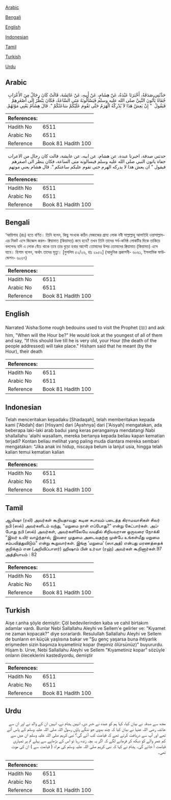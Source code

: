 [Arabic](#arabic)

[Bengali](#bengali)

[English](#english)

[Indonesian](#indonesian)

[Tamil](#tamil)

[Turkish](#turkish)

[Urdu](#urdu)

## Arabic


<div dir="rtl" lang="ar" style={{fontSize:'larger',backgroundColor:'#f8f9fa',padding:20}}>
حَدَّثَنِي صَدَقَةُ، أَخْبَرَنَا عَبْدَةُ، عَنْ هِشَامٍ، عَنْ أَبِيهِ، عَنْ عَائِشَةَ، قَالَتْ كَانَ رِجَالٌ مِنَ الأَعْرَابِ جُفَاةً يَأْتُونَ النَّبِيَّ صلى الله عليه وسلم فَيَسْأَلُونَهُ مَتَى السَّاعَةُ، فَكَانَ يَنْظُرُ إِلَى أَصْغَرِهِمْ فَيَقُولُ ‏ "‏ إِنْ يَعِشْ هَذَا لاَ يُدْرِكْهُ الْهَرَمُ حَتَّى تَقُومَ عَلَيْكُمْ سَاعَتُكُمْ ‏"‏‏.‏ قَالَ هِشَامٌ يَعْنِي مَوْتَهُمْ‏.‏
</div>
<div style={{backgroundColor:'#f8f9fa',padding:20, marginBottom: 10}}><table> <thead> <tr> <th>References:</th> <th></th> </tr> </thead> <tbody><tr><td>Hadith No</td><td>6511</td></tr><tr><td>Arabic No</td><td>6511</td></tr><tr><td>Reference</td><td>Book 81 Hadith 100</td></tr></tbody></table></div>


<div dir="rtl" lang="ar" style={{fontSize:'larger',backgroundColor:'#f8f9fa',padding:20}}>
حدثني صدقة، اخبرنا عبدة، عن هشام، عن ابيه، عن عايشة، قالت كان رجال من الاعراب جفاة ياتون النبي صلى الله عليه وسلم فيسالونه متى الساعة، فكان ينظر الى اصغرهم فيقول " ان يعش هذا لا يدركه الهرم حتى تقوم عليكم ساعتكم ". قال هشام يعني موتهم
</div>
<div style={{backgroundColor:'#f8f9fa',padding:20, marginBottom: 10}}><table> <thead> <tr> <th>References:</th> <th></th> </tr> </thead> <tbody><tr><td>Hadith No</td><td>6511</td></tr><tr><td>Arabic No</td><td>6511</td></tr><tr><td>Reference</td><td>Book 81 Hadith 100</td></tr></tbody></table></div>

## Bengali


<div dir="ltr" lang="bn" style={{fontSize:'larger',backgroundColor:'#f8f9fa',padding:20}}>
‘আয়িশাহ (রাঃ) হতে বর্ণিত। তিনি বলেন, কিছু সংখ্যক কঠিন মেজাজের গ্রাম্য লোক নবী সাল্লাল্লাহু আলাইহি ওয়াসাল্লাম-এর নিকট এসে জিজ্ঞেস করল- ক্বিয়ামাত (কিয়ামত) কবে হবে? তখন তিনি তাদের সর্ব-কনিষ্ঠ লোকটির দিকে তাকিয়ে বললেনঃ যদি এ লোক বেঁচে থাকে তবে তার বুড়ো হবার আগেই তোমাদের উপর তোমাদের ক্বিয়ামাত (কিয়ামত) এসে যাবে। হিশাম বলেন, অর্থাৎ তাদের মৃত্যু। [মুসলিম ৫২/২৬, হাঃ ২৯৫২] (আধুনিক প্রকাশনী- ৬০৬১, ইসলামিক ফাউন্ডেশন- ৬০৬৭)
</div>
<div style={{backgroundColor:'#f8f9fa',padding:20, marginBottom: 10}}><table> <thead> <tr> <th>References:</th> <th></th> </tr> </thead> <tbody><tr><td>Hadith No</td><td>6511</td></tr><tr><td>Arabic No</td><td>6511</td></tr><tr><td>Reference</td><td>Book 81 Hadith 100</td></tr></tbody></table></div>

## English


<div dir="ltr" lang="en" style={{fontSize:'larger',backgroundColor:'#f8f9fa',padding:20}}>
Narrated 'Aisha:Some rough bedouins used to visit the Prophet (ﷺ) and ask him, "When will the Hour be?" He would look at the youngest of all of them and say, "If this should live till he is very old, your Hour (the death of the people addressed) will take place." Hisham said that he meant (by the Hour), their death
</div>
<div style={{backgroundColor:'#f8f9fa',padding:20, marginBottom: 10}}><table> <thead> <tr> <th>References:</th> <th></th> </tr> </thead> <tbody><tr><td>Hadith No</td><td>6511</td></tr><tr><td>Arabic No</td><td>6511</td></tr><tr><td>Reference</td><td>Book 81 Hadith 100</td></tr></tbody></table></div>

## Indonesian


<div dir="ltr" lang="id" style={{fontSize:'larger',backgroundColor:'#f8f9fa',padding:20}}>
Telah menceritakan kepadaku [Shadaqah], telah memberitakan kepada kami ['Abdah] dari [Hisyam] dari [Ayahnya] dari ['Aisyah] mengatakan, ada beberapa laki-laki arab badui yang keras perangainya mendatangi Nabi shallallahu 'alaihi wasallam, mereka bertanya kepada beliau kapan kematian terjadi? Kontan beliau melihat yang paling muda diantara mereka sembari mengatakan: "Jika anak ini hidup, niscaya belum ia lanjut usia, hingga telah kalian temui kematian kalian
</div>
<div style={{backgroundColor:'#f8f9fa',padding:20, marginBottom: 10}}><table> <thead> <tr> <th>References:</th> <th></th> </tr> </thead> <tbody><tr><td>Hadith No</td><td>6511</td></tr><tr><td>Arabic No</td><td>6511</td></tr><tr><td>Reference</td><td>Book 81 Hadith 100</td></tr></tbody></table></div>

## Tamil


<div dir="ltr" lang="ta" style={{fontSize:'larger',backgroundColor:'#f8f9fa',padding:20}}>
ஆயிஷா (ரலி) அவர்கள் கூறியதாவது: கடின சுபாவம் படைத்த கிராமவாசிகள் சிலர் நபி (ஸல்) அவர்களிடம் வந்து, “மறுமை நாள் எப்போது?” என்று கேட்பார்கள். அப்போது நபி (ஸல்) அவர்கள், அவர்களிலேயே வயதில் சிறியவரான ஒருவரை நோக்கி “இவர் உயிர் வாழ்ந்தால், இவரை முதுமை அடைவதற்கு முன்பே உங்கள்மீது மறுமை சம்பவித்துவிடும்” என்று கூறுவார்கள். இங்கு ‘மறுமை’ (ஸாஅத்) என்பது மரணத்தைக் குறிக்கும் என (அறிவிப்பாளர்) ஹிஷாம் பின் உர்வா (ரஹ்) அவர்கள் கூறினார்கள்.97 அத்தியாயம் : 82
</div>
<div style={{backgroundColor:'#f8f9fa',padding:20, marginBottom: 10}}><table> <thead> <tr> <th>References:</th> <th></th> </tr> </thead> <tbody><tr><td>Hadith No</td><td>6511</td></tr><tr><td>Arabic No</td><td>6511</td></tr><tr><td>Reference</td><td>Book 81 Hadith 100</td></tr></tbody></table></div>

## Turkish


<div dir="ltr" lang="tr" style={{fontSize:'larger',backgroundColor:'#f8f9fa',padding:20}}>
Aişe r.anha şöyle demiştir: Çöl bedevilerinden kaba ve cahil birtakım adamlar vardı. Bunlar Nebi Sallallahu Aleyhi ve Sellem'e gelirler ve: "Kıyamet ne zaman kopacak?" diye sorarlardı. Resulullah Sallallahu Aleyhi ve Sellem de bunların en küçük yaşlısına bakar ve "Şu genç yaşarsa buna ihtiyarlık erişmeden sizin başınıza kıyametiniz kopar (hepiniz ölürsünüz)" buyururdu. Hişam b. Urve, Nebi Sallallahu Aleyhi ve Sellem "Kıyametiniz kopar" sözüyle onların öleceklerini kastediyordu, demiştir
</div>
<div style={{backgroundColor:'#f8f9fa',padding:20, marginBottom: 10}}><table> <thead> <tr> <th>References:</th> <th></th> </tr> </thead> <tbody><tr><td>Hadith No</td><td>6511</td></tr><tr><td>Arabic No</td><td>6511</td></tr><tr><td>Reference</td><td>Book 81 Hadith 100</td></tr></tbody></table></div>

## Urdu


<div dir="rtl" lang="ur" style={{fontSize:'larger',backgroundColor:'#f8f9fa',padding:20}}>
مجھ سے صدقہ نے بیان کیا، کہا ہم کو عبدہ نے خبر دی، انہیں ہشام نے، انہیں ان کے والد نے اور ان سے عائشہ رضی اللہ عنہا نے بیان کیا کہ چند بدوی جو ننگے پاؤں رسول اللہ صلی اللہ علیہ وسلم کے پاس آتے تھے اور آپ سے دریافت کرتے تھے کہ قیامت کب آئے گی؟ نبی کریم صلی اللہ علیہ وسلم ان میں سے کم عمر والے کو دیکھ کر فرمانے لگے کہ اگر یہ بچہ زندہ رہا تو اس کے بڑھاپے سے پہلے تم پر تمہاری قیامت آ جائے گی۔ ہشام نے کہا کہ نبی کریم صلی اللہ علیہ وسلم کی مراد ( قیامت سے ) ان کی موت تھی۔
</div>
<div style={{backgroundColor:'#f8f9fa',padding:20, marginBottom: 10}}><table> <thead> <tr> <th>References:</th> <th></th> </tr> </thead> <tbody><tr><td>Hadith No</td><td>6511</td></tr><tr><td>Arabic No</td><td>6511</td></tr><tr><td>Reference</td><td>Book 81 Hadith 100</td></tr></tbody></table></div>
